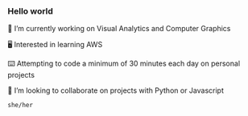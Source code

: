 ### Hello world

🔭 I’m currently working on Visual Analytics and Computer Graphics

🖥 Interested in learning AWS

⌨️️ Attempting to code a minimum of 30 minutes each day on personal projects   

🌻 I’m looking to collaborate on projects with Python or Javascript

`she/her`

